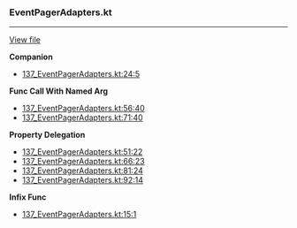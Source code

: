 ### EventPagerAdapters.kt
---
[View file](../files/137_EventPagerAdapters.kt)

**Companion**

 - [137_EventPagerAdapters.kt:24:5](../files/137_EventPagerAdapters.kt#L24)

**Func Call With Named Arg**

 - [137_EventPagerAdapters.kt:56:40](../files/137_EventPagerAdapters.kt#L56)
 - [137_EventPagerAdapters.kt:71:40](../files/137_EventPagerAdapters.kt#L71)

**Property Delegation**

 - [137_EventPagerAdapters.kt:51:22](../files/137_EventPagerAdapters.kt#L51)
 - [137_EventPagerAdapters.kt:66:23](../files/137_EventPagerAdapters.kt#L66)
 - [137_EventPagerAdapters.kt:81:24](../files/137_EventPagerAdapters.kt#L81)
 - [137_EventPagerAdapters.kt:92:14](../files/137_EventPagerAdapters.kt#L92)

**Infix Func**

 - [137_EventPagerAdapters.kt:15:1](../files/137_EventPagerAdapters.kt#L15)

